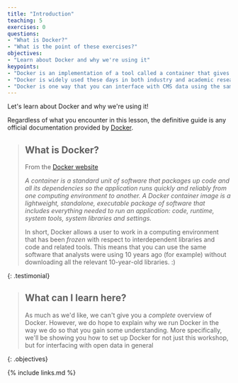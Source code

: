 ```yaml
---
title: "Introduction"
teaching: 5
exercises: 0
questions:
- "What is Docker?"
- "What is the point of these exercises?"
objectives:
- "Learn about Docker and why we're using it"
keypoints:
- "Docker is an implementation of a tool called a container that gives us a self-consistent computing environment"
- "Docker is widely used these days in both industry and academic research"
- "Docker is one way that you can interface with CMS data using the same computing tools as CMS collaborators"
---
```


Let's learn about Docker and why we're using it!

Regardless of what you encounter in this lesson, the definitive guide is any 
official documentation provided by [Docker](https://www.docker.com/).

> ## What is Docker?
>
> From the [Docker website](https://www.docker.com/resources/what-container)
>
> *A container is a standard unit of software that packages up code and all its dependencies so the application runs quickly and reliably from one computing environment to another. A Docker container image is a lightweight, standalone, executable package of software that includes everything needed to run an application: code, runtime, system tools, system libraries and settings.*
>
> In short, Docker allows a user to work in a computing environment that has been *frozen* with respect
> to interdependent libraries and code and related tools. This means that you can use the same software
> that analysts were using 10 years ago (for example) without downloading all the relevant 10-year-old
> libraries. :)
>
{: .testimonial}

> ## What can I learn here?
>
> As much as we'd like, we can't give you a *complete* overview of Docker. However, we do hope to explain
> why we run Docker in the way we do so that you gain some understanding. More specifically, we'll
> be showing you how to set up Docker for not just this workshop, but for interfacing with open data in general
>
{: .objectives}


{% include links.md %}

